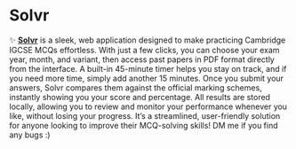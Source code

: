 # Solvr
✨ **[Solvr](https://solvr-beta.netlify.app/)** is a sleek, web application designed to make practicing Cambridge IGCSE MCQs effortless. With just a few clicks, you can choose your exam year, month, and variant, then access past papers in PDF format directly from the interface. A built-in 45-minute timer helps you stay on track, and if you need more time, simply add another 15 minutes. Once you submit your answers, Solvr compares them against the official marking schemes, instantly showing you your score and percentage. All results are stored locally, allowing you to review and monitor your performance whenever you like, without losing your progress. It’s a streamlined, user-friendly solution for anyone looking to improve their MCQ-solving skills! DM me if you find any bugs :)
